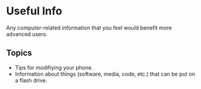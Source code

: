 # Useful Info
Any computer-related information that you feel would benefit more advanced users.

## Topics

* Tips for modifiying your phone.
* Information about things (software, media, code, etc.) that can be put on a flash drive.
